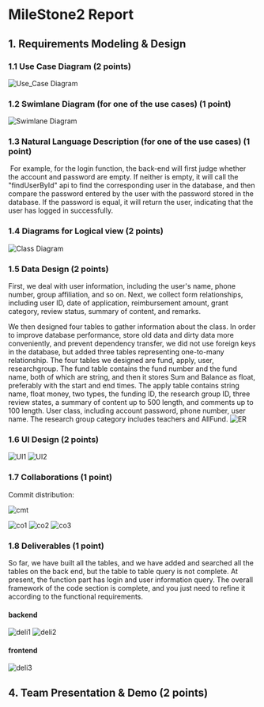# MileStone2 Report

## 1. Requirements Modeling & Design

### 1.1 Use Case Diagram (2 points)
![Use_Case Diagram](milstone2_pictures/usecase.png)

### 1.2 Swimlane Diagram (for one of the use cases) (1 point)
![Swimlane Diagram](milstone2_pictures/泳道图.png)
### 1.3 Natural Language Description (for one of the use cases) (1 point)
​	For example, for the login function, the back-end will first judge whether the account and password are empty. If neither is empty, it will call the "findUserById" api to find the corresponding user in the database, and then compare the password entered by the user with the password stored in the database. If the password is equal, it will return the user, indicating that the user has logged in successfully.
### 1.4 Diagrams for Logical view (2 points)
![Class Diagram](milstone2_pictures/class.png)
### 1.5 Data Design (2 points)
First, we deal with user information, including the user's name, phone number, group affiliation, and so on. Next, we collect form relationships, including user ID, date of application, reimbursement amount, grant category, review status, summary of content, and remarks.


We then designed four tables to gather information about the class. In order to improve database performance, store old data and dirty data more conveniently, and prevent dependency transfer, we did not use foreign keys in the database, but added three tables representing one-to-many relationship. The four tables we designed are fund, apply, user, researchgroup. The fund table contains the fund number and the fund name, both of which are string, and then it stores Sum and Balance as float, preferably with the start and end times. The apply table contains string name, float money, two types, the funding ID, the research group ID, three review states, a summary of content up to 500 length, and comments up to 100 length. User class, including account password, phone number, user name. The research group category includes teachers and AllFund.
![ER](milstone2_pictures/ER.png)
### 1.6 UI Design (2 points)
![UI1](milstone2_pictures/ui1.png)
![UI2](milstone2_pictures/ui2.png)

### 1.7 Collaborations (1 point)

Commit distribution:

![cmt](milstone2_pictures/commit.png)

![co1](milstone2_pictures/co1.png)
![co2](milstone2_pictures/co2.png)
![co3](milstone2_pictures/co3.png)
### 1.8 Deliverables (1 point)
So far, we have built all the tables, and we have added and searched all the tables on the back end, but the table to table query is not complete. At present, the function part has login and user information query. The overall framework of the code section is complete, and you just need to refine it according to the functional requirements.

#### backend

![deli1](milstone2_pictures/deli1.png)
![deli2](milstone2_pictures/deli2.png)

#### frontend

![deli3](milstone2_pictures/deli3.png)

## 4. Team Presentation & Demo (2 points)

